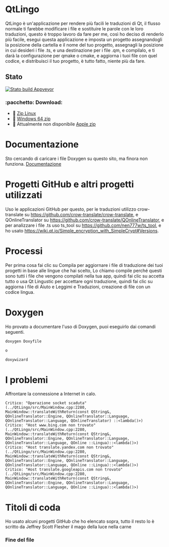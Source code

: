 # QtLingo

QtLingo è un'applicazione per rendere più facili le traduzioni di Qt,
il flusso normale ti farebbe modificare i file e sostituire le parole con le loro traduzioni,
questo è troppo lavoro da fare per me,
così ho deciso di renderlo più facile,
esegui questa applicazione e imposta un progetto assegnandogli la posizione della cartella e il nome del tuo progetto,
assegnagli la posizione in cui desideri i file .ts,
e una destinazione per i file .qm,
e compilalo,
e ti darà la configurazione per qmake o cmake,
e aggiorna i tuoi file con quel codice,
e distribuisci il tuo progetto,
è tutto fatto, niente più da fare.

## Stato

[![Stato build Appveyor](https://ci.appveyor.com/api/projects/status/j7htumuwfx31elf6?svg=true)](https://ci.appveyor.com/project/Light-Wizzard/qtlingo)

### :pacchetto: **Download:**

 - :penguin: [Zip Linux](https://github.com/Light-Wizzard/QtLingo/releases/download/continuous/QtLingo-Ubuntu-Release-x86.zip)
 - :office: [Windows 64 zip](https://github.com/Light-Wizzard/QtLingo/releases/download/Windows64/QtLingo-Windows-x64.zip)
 - :apple: Attualmente non disponibile [Apple zip](https://github.com/Light-Wizzard/QtLingo/releases/download/continuous/QtLingo.zip)

# Documentazione

Sto cercando di caricare i file Doxygen su questo sito, ma finora non funziona.
[Documentazione](https://light-wizzard.github.io/QtLingo/)

# Progetti GitHub e altri progetti utilizzati

Uso le applicazioni GitHub per questo,
per le traduzioni utilizzo crow-translate su https://github.com/crow-translate/crow-translate,
e QOnlineTranslator su https://github.com/crow-translate/QOnlineTranslator,
e per analizzare i file .ts uso ts_tool su https://github.com/nen777w/ts_tool,
e ho usato https://wiki.qt.io/Simple_encryption_with_SimpleCrypt#Versions.

# Processi

Per prima cosa fai clic su Compila per aggiornare i file di traduzione dei tuoi progetti in base alle lingue che hai scelto,
Lo chiamo compile perché questi sono tutti i file che vengono compilati nella tua app,
quindi fai clic su accetta tutto o usa Qt Lingustic per accettare ogni traduzione,
quindi fai clic su aggiorna i file di Aiuto e Leggimi e Traduzioni,
creazione di file con un codice lingua.

# Doxygen

Ho provato a documentare l'uso di Doxygen, puoi eseguirlo dai comandi seguenti.

```bash
doxygen Doxyfile

o

doxywizard
```

# I problemi

Affrontare la connessione a Internet in calo.

```
Critico: "Operazione socket scaduta" (../QtLingo/src/MainWindow.cpp:2280, MainWindow::translateWithReturn(const QString&, QOnlineTranslator::Engine, QOnlineTranslator::Language, QOnlineTranslator::Language, QOnlineTranslator) ::<lambda()>)
Critico: "Host www.bing.com non trovato" (../QtLingo/src/MainWindow.cpp:2280, MainWindow::translateWithReturn(const QString&, QOnlineTranslator::Engine, QOnlineTranslator::Language, QOnlineTranslator::Language, QOnline ::Lingua)::<lambda()>)
Critico: "Host translate.yandex.com non trovato" (../QtLingo/src/MainWindow.cpp:2280, MainWindow::translateWithReturn(const QString&, QOnlineTranslator::Engine, QOnlineTranslator::Language, QOnlineTranslator::Language, QOnline ::Lingua)::<lambda()>)
Critico: "Host translate.googleapis.com non trovato" (../QtLingo/src/MainWindow.cpp:2280, MainWindow::translateWithReturn(const QString&, QOnlineTranslator::Engine, QOnlineTranslator::Language, QOnlineTranslator::Language, QOnline ::Lingua)::<lambda()>)

```

# Titoli di coda

Ho usato alcuni progetti GitHub che ho elencato sopra, tutto il resto lo è
scritto da Jeffrey Scott Flesher il mago della luce nella carne

### Fine del file